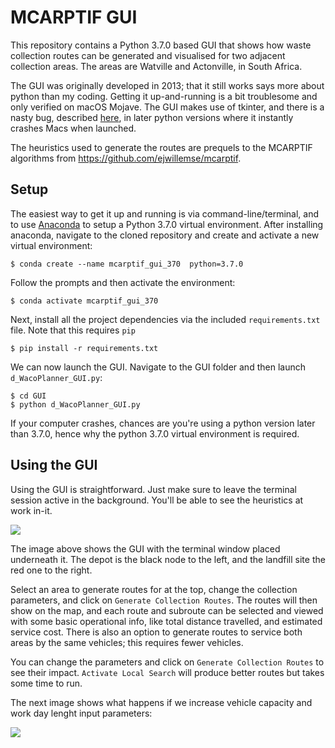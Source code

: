 # MCARPTIF GUI

This repository contains a Python 3.7.0 based GUI that shows how waste collection routes can be generated and visualised for two adjacent collection areas. The areas are Watville and Actonville, in South Africa.

The GUI was originally developed in 2013; that it still works says more about python than my coding. Getting it up-and-running is a bit troublesome and only verified on macOS Mojave. The GUI makes use of tkinter, and there is a nasty bug, described [here](https://stackoverflow.com/questions/57400301/how-to-fix-tkinter-every-code-with-gui-crashes-mac-os-with-respring), in later python versions where it instantly crashes Macs when launched.

The heuristics used to generate the routes are prequels to the MCARPTIF algorithms from <https://github.com/ejwillemse/mcarptif>.

## Setup

The easiest way to get it up and running is via command-line/terminal, and to use [Anaconda](https://www.anaconda.com/distribution/) to setup a Python 3.7.0 virtual environment. After installing anaconda, navigate to the cloned repository and create and activate a new virtual environment:

```
$ conda create --name mcarptif_gui_370  python=3.7.0
```

Follow the prompts and then activate the environment:

```
$ conda activate mcarptif_gui_370
```

Next, install all the project dependencies via the included `requirements.txt` file. Note that this requires `pip`

```
$ pip install -r requirements.txt
```

We can now launch the GUI. Navigate to the GUI folder and then launch `d_WacoPlanner_GUI.py`:

```
$ cd GUI
$ python d_WacoPlanner_GUI.py
```

If your computer crashes, chances are you're using a python version later than 3.7.0, hence why the python 3.7.0 virtual environment is required.

## Using the GUI

Using the GUI is straightforward. Just make sure to leave the terminal session active in the background. You'll be able to see the heuristics at work in-it.

![](demo_gifs/gui_demo.gif)

The image above shows the GUI with the terminal window placed underneath it. The depot is the black node to the left, and the landfill site the red one to the right.

Select an area to generate routes for at the top, change the collection parameters, and click on `Generate Collection Routes`. The routes will then show on the map, and each route and subroute can be selected and viewed with some basic operational info, like total distance travelled, and estimated service cost. There is also an option to generate routes to service both areas by the same vehicles; this requires fewer vehicles.

You can change the parameters and click on `Generate Collection Routes` to see their impact. `Activate Local Search` will produce better routes but takes some time to run.

The next image shows what happens if we increase vehicle capacity and work day lenght input parameters:

![](demo_gifs/gui_demo2.gif)

